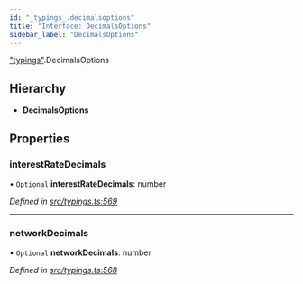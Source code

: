 ```yaml
---
id: "_typings_.decimalsoptions"
title: "Interface: DecimalsOptions"
sidebar_label: "DecimalsOptions"
---
```


["typings"](../modules/_typings_.md).DecimalsOptions

## Hierarchy

* **DecimalsOptions**

## Properties

### interestRateDecimals

• `Optional` **interestRateDecimals**: number

*Defined in [src/typings.ts:569](https://github.com/trustlines-protocol/clientlib/blob/f60ef2b/src/typings.ts#L569)*

___

### networkDecimals

• `Optional` **networkDecimals**: number

*Defined in [src/typings.ts:568](https://github.com/trustlines-protocol/clientlib/blob/f60ef2b/src/typings.ts#L568)*
